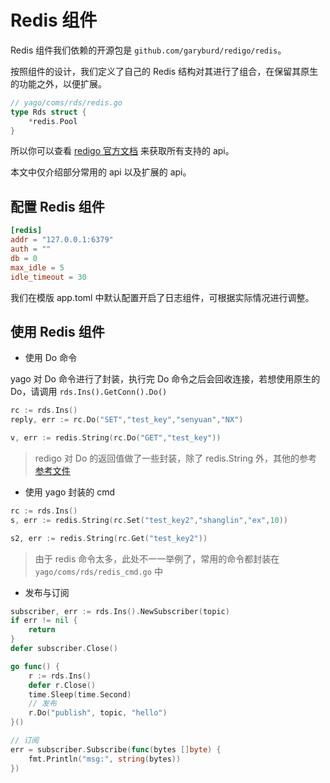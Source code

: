 # Redis 组件
Redis 组件我们依赖的开源包是 `github.com/garyburd/redigo/redis`。

按照组件的设计，我们定义了自己的 Redis 结构对其进行了组合，在保留其原生的功能之外，以便扩展。

```go
// yago/coms/rds/redis.go
type Rds struct {
	*redis.Pool
}
```

所以你可以查看 [redigo 官方文档](https://github.com/gomodule/redigo) 来获取所有支持的 api。

本文中仅介绍部分常用的 api 以及扩展的 api。


## 配置 Redis 组件
```toml
[redis]
addr = "127.0.0.1:6379"
auth = ""
db = 0
max_idle = 5
idle_timeout = 30
```
我们在模版 app.toml 中默认配置开启了日志组件，可根据实际情况进行调整。

## 使用 Redis 组件
* 使用 Do 命令

yago 对 Do 命令进行了封装，执行完 Do 命令之后会回收连接，若想使用原生的 Do，请调用 `rds.Ins().GetConn().Do()` 

```go
rc := rds.Ins()
reply, err := rc.Do("SET","test_key","senyuan","NX")

v, err := redis.String(rc.Do("GET","test_key"))
```
> redigo 对 Do 的返回值做了一些封装，除了 redis.String 外，其他的参考 [参考文件](https://github.com/gomodule/redigo/blob/master/redis/reply.go)


* 使用 yago 封装的 cmd

```go
rc := rds.Ins()
s, err := redis.String(rc.Set("test_key2","shanglin","ex",10))

s2, err := redis.String(rc.Get("test_key2"))

```
>  由于 redis 命令太多，此处不一一举例了，常用的命令都封装在 `yago/coms/rds/redis_cmd.go` 中

* 发布与订阅

```go
subscriber, err := rds.Ins().NewSubscriber(topic)
if err != nil {
    return
}
defer subscriber.Close()

go func() {
    r := rds.Ins()
    defer r.Close()
    time.Sleep(time.Second)
    // 发布
    r.Do("publish", topic, "hello")
}()

// 订阅
err = subscriber.Subscribe(func(bytes []byte) {
    fmt.Println("msg:", string(bytes))
})
```


